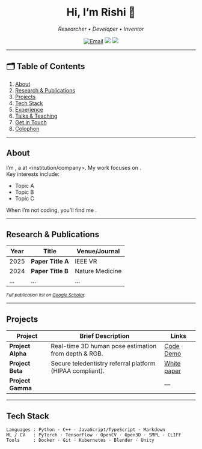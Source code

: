 <!-- ――― HEADER ――― -->
<h1 align="center">Hi, I’m Rishi 👋</h1>
<p align="center">
  <em>Researcher • Developer • Inventor</em><br>
  <slogan or one-sentence elevator pitch>
</p>

<!-- Social / contact buttons (use only what you want) -->
<p align="center">
  <a href="mailto:hkanade@stevens.edu"><img src="https://img.shields.io/badge/email-%2312100E" alt="Email"></a>
  <a href="https://www.linkedin.com/in/hrishikesh-kanade-43723399"><img src="https://img.shields.io/badge/LinkedIn-%230A66C2"></a>
  <a href="https://scholar.google.com/citations?user=Xm7WY4QAAAAJ&hl=en&oi=ao"><img src="https://img.shields.io/badge/Google Scholar-4285F4"></a>
</p>

---

## 🗂️ Table of Contents
1. [About](#about)
2. [Research & Publications](#research--publications)
3. [Projects](#projects)
4. [Tech Stack](#tech-stack)
5. [Experience](#experience)
6. [Talks & Teaching](#talks--teaching)
7. [Get in Touch](#get-in-touch)
8. [Colophon](#colophon)

---

## About
I’m **<Your Name>**, a <role> at <institution/company>. My work focuses on **<keywords>**.  
Key interests include:

- Topic A  
- Topic B  
- Topic C  

When I’m not coding, you’ll find me <hobbies>.

---

## Research & Publications
| Year | Title | Venue/Journal |
|------|-------|---------------|
| 2025 | **Paper Title A** | IEEE VR |
| 2024 | **Paper Title B** | Nature Medicine |
| …    | … | … |

<sub>*Full publication list on [Google Scholar](https://scholar.google.com/citations?user=XXXX).* </sub>

---

## Projects
| Project | Brief Description | Links |
|---------|------------------|-------|
| **Project Alpha** | Real-time 3D human pose estimation from depth & RGB. | [Code](https://github.com/you/project-alpha) · [Demo](https://youtu.be/xxxxx) |
| **Project Beta** | Secure teledentistry referral platform (HIPAA compliant). | [White paper](link) |
| **Project Gamma** | <One-liner> | — |

---

## Tech Stack
```text
Languages : Python · C++ · JavaScript/TypeScript · Markdown
ML / CV   : PyTorch · TensorFlow · OpenCV · Open3D · SMPL · CLIFF
Tools     : Docker · Git · Kubernetes · Blender · Unity
